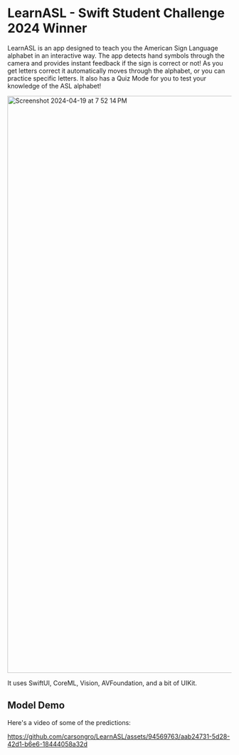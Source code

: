 # LearnASL - Swift Student Challenge 2024 Winner

LearnASL is an app designed to teach you the American Sign Language alphabet in an interactive way. The app detects hand symbols through the camera and provides instant feedback if the sign is correct or not! As you get letters correct it automatically moves through the alphabet, or you can practice specific letters. It also has a Quiz Mode for you to test your knowledge of the ASL alphabet!

<img width="1295" alt="Screenshot 2024-04-19 at 7 52 14 PM" src="https://github.com/carsongro/LearnASL/assets/94569763/ed754746-ab95-4bce-bf00-37de585d7723">

It uses SwiftUI, CoreML, Vision, AVFoundation, and a bit of UIKit.

## Model Demo

Here's a video of some of the predictions:

https://github.com/carsongro/LearnASL/assets/94569763/aab24731-5d28-42d1-b6e6-18444058a32d

